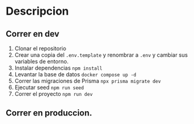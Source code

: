 # Descripcion

## Correr en dev

1. Clonar el repositorio
2. Crear una copia del `.env.template` y renombrar a `.env` y cambiar sus variables de entorno.
3. Instalar dependencias `npm install`
4. Levantar la base de datos `docker compose up -d`
5. Correr las migraciones de Prisma `npx prisma migrate dev`
6. Ejecutar seed `npm run seed`
7. Correr el proyecto `npm run dev`

## Correr en produccion.

